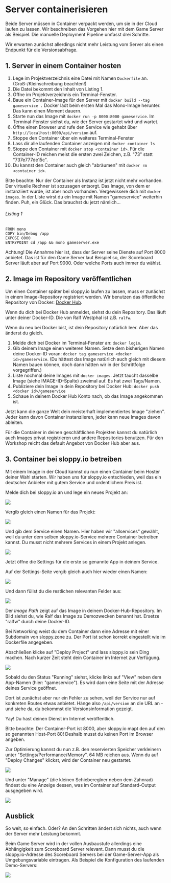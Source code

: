 # Server containerisieren
Beide Server müssen in Container verpackt werden, um sie in der Cloud laufen zu lassen. Wir beschreiben das Vorgehen hier mit dem Game Server als Beispiel. Die manuelle Deployment Pipeline umfasst drei Schritte.

Wir erwarten zunächst allerdings nicht mehr Leistung vom Server als einen Endpunkt für die Versionsabfrage.

## 1. Server in einem Container hosten
1. Lege im Projektverzeichnis eine Datei mit Namen `Dockerfile` an. (Groß-/Kleinschreibung beachten!)
2. Die Datei bekommt den Inhalt von Listing 1.
3. Öffne im Projektverzeichnis ein Terminal-Fenster.
4. Baue ein Container-Image für den Server mit `docker build --tag gameservice .` Docker lädt beim ersten Mal das Mono-Image herunter. Das kann einen Moment dauern.
5. Starte nun das Image mit `docker run -p 8000:8000 gameservice`. Im Terminal-Fenster siehst du, wie der Server gestartet wird und wartet.
6. Öffne einen Browser und rufe den Service wie gehabt über `http://localhost:8000/api/version` auf.
7. Stoppe den Container über ein weiteres Terminal-Fenster
  1. Lass dir alle laufenden Container anzeigen mit `docker container ls`
  2. Stoppe den Container mit `docker stop <container id>`. Für die Container-ID reichen meist die ersten zwei Zeichen, z.B. "73" statt "737e777de15c".
  3. Du kannst den Container auch gleich "abräumen" mit `docker rm <container id>`.

Bitte beachte: Nur der Container als Instanz ist jetzt nicht mehr vorhanden. Der virtuelle Rechner ist sozusagen entsorgt. Das Image, von dem er instanziiert wurde, ist aber noch vorhanden. Vergewissere dich mit `docker images`. In der Liste wirst du ein Image mit Namen "gameservice" weiterhin finden. Puh, ein Glück. Das brauchst du jetzt nämlich...

###### Listing 1
```
FROM mono
COPY bin/Debug /app
EXPOSE 8000
ENTRYPOINT cd /app && mono gameserver.exe
```

Achtung! Die Annahme hier ist, dass der Server seine Dienste auf Port 8000 anbietet. Das ist für den Game Server laut Beispiel so, der Scoreboard Server läuft aber auf Port 9000. Oder welche Ports auch immer du wählst.

## 2. Image im Repository veröffentlichen
Um einen Container später bei sloppy.io laufen zu lassen, muss er zunächst in einem Image-Repository registriert werden. Wir benutzen das öffentliche Repository von Docker: [Docker Hub](https://hub.docker.com).

Wenn du dich bei Docker Hub anmeldet, siehst du dein Repository. Das läuft unter deiner Docker-ID. Die von Ralf Westphal ist z.B. `ralfw`.

Wenn du neu bei Docker bist, ist dein Repository natürlich leer. Aber das änderst du gleich.

1. Melde dich bei Docker im Terminal-Fenster an: `docker login`.
2. Gib deinem Image einen weiteren Namen. Setze dem bisherigen Namen deine Docker-ID voran: `docker tag gameservice <docker id>/gameservice`. (Du hättest das Image natürlich auch gleich mit diesem Namen bauen können, doch dann hätten wir in der Schrittfolge vorgegriffen.)
3. Liste nochmal deine Images mit `docker images`. Jetzt taucht dasselbe Image (siehe IMAGE-ID-Spalte) zweimal auf. Es hat zwei Tags/Namen.
4. Publiziere dein Image in dein Repository bei Docker Hub: `docker push <docker id>/gameservice`
5. Schaue in deinem Docker Hub Konto nach, ob das Image angekommen ist.

Jetzt kann die ganze Welt dein meisterhaft implementiertes Image "ziehen". Jeder kann davon Container instanziieren, jeder kann neue Images davon ableiten.

Für die Container in deinen geschäftlichen Projekten kannst du natürlich auch Images privat registrieren und andere Repositories benutzen. Für den Workshop reicht das default Angebot von Docker Hub aber aus.

## 3. Container bei sloppy.io betreiben
Mit einem Image in der Cloud kannst du nun einen Container beim Hoster deiner Wahl starten. Wir haben uns für sloppy.io entschieden, weil das ein deutscher Anbieter mit gutem Service und ordentlichem Preis ist.

Melde dich bei sloppy.io an und lege ein neues Projekt an:

![](images/sloppyabb1.png)

Vergib gleich einen Namen für das Projekt:

![](images/sloppyabb2.png)

Und gib dem Service einen Namen. Hier haben wir "allservices" gewählt, weil du unter dem selben sloppy.io-Service mehrere Container betreiben kannst. Du musst nicht mehrere Services in einem Projekt anlegen.

![](images/sloppyabb3.png)

Jetzt öffne die Settings für die erste so genannte App in deinem Service.

Auf der Settings-Seite vergib gleich auch hier wieder einen Namen:

![](images/sloppyabb4.png)

Und dann füllst du die restlichen relevanten Felder aus:

![](images/sloppyabb5.png)

Der *Image Path* zeigt auf das Image in deinem Docker-Hub-Repository. Im Bild siehst du, wie Ralf das Image zu Demozwecken benannt hat. Ersetze "ralfw" durch deine Docker-ID.

Bei Networking weist du dem Container dann eine Adresse mit einer Subdomain von sloppy.zone zu. Der Port ist schon korrekt eingestellt wie im Dockerfile angegeben.

Abschließen klicke auf "Deploy Project" und lass sloppy.io sein Ding machen. Nach kurzer Zeit steht dein Container im Internet zur Verfügung.

![](images/sloppyabb6.png)

Sobald du den Status "Running" siehst, klicke links auf "View" neben dem App-Namen (hier: "gameservice"). Es wird dann eine Seite mit der Adresse deines Service geöffnet.

Dort ist zunächst aber nur ein Fehler zu sehen, weil der Service nur auf konkreten Routes etwas anbietet. Hänge also `/api/version` an die URL an - und siehe da, du bekommst die Versionsinformation gezeigt.

Yay! Du hast deinen Dienst im Internet veröffentlich.

Bitte beachte: Der Container-Port ist 8000, aber sloppy.io mapt den auf den so genannten Host-Port 80! Deshalb musst du keinen Port im Browser angeben.

Zur Optimierung kannst du nun z.B. den reservierten Speicher verkleinern unter "Settings/Performance/Memory". 64 MB reichen aus. Wenn du auf "Deploy Changes" klickst, wird der Container neu gestartet.

![](images/sloppyabb7.png)

Und unter "Manage" (die kleinen Schiebereglner neben dem Zahnrad) findest du eine Anzeige dessen, was im Container auf Standard-Output ausgegeben wird.

![](images/sloppyabb8.png)

## Ausblick
So weit, so einfach. Oder? An den Schritten ändert sich nichts, auch wenn der Server mehr Leistung bekommt.

Beim Game Server wird in der vollen Ausbaustufe allerdings eine Abhängigkeit zum Scoreboard Server relevant. Dann musst du die sloppy.io-Adresse des Scoreboard Servers bei der Game-Server-App als Umgebungsvariable eintragen. Als Beispiel die Konfiguration des laufenden Demo-Servers:

![](images/sloppyabb9.png)
